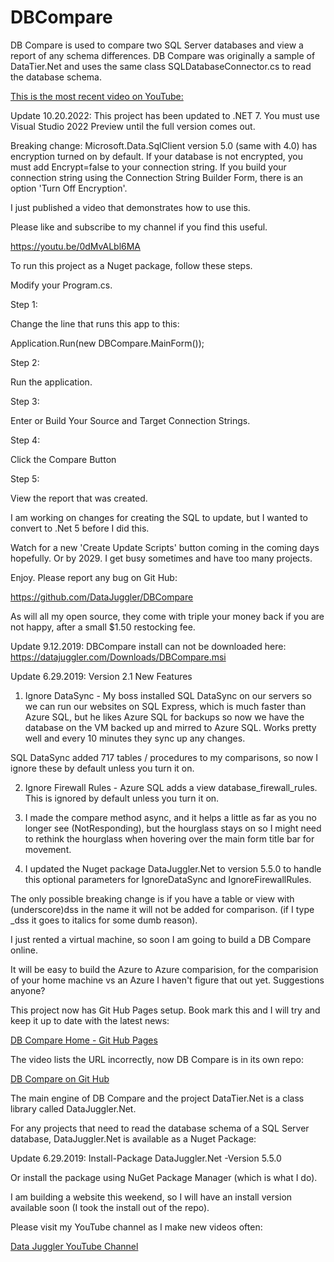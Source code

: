 # DBCompare
DB Compare is used to compare two SQL Server databases and view a report of any schema differences. DB Compare was originally a sample of DataTier.Net and uses the same class SQLDatabaseConnector.cs to read the database schema.

<a href='https://youtu.be/13HipAOyAqU'>This is the most recent video on YouTube:</a>

Update 10.20.2022: This project has been updated to .NET 7.
You must use Visual Studio 2022 Preview until the full version comes out.

Breaking change: Microsoft.Data.SqlClient version 5.0 (same with 4.0) has encryption turned on by default.
If your database is not encrypted, you must add Encrypt=false to your connection string.
If you build your connection string using the Connection String Builder Form, there is an option
'Turn Off Encryption'.

I just published a video that demonstrates how to use this.

Please like and subscribe to my channel if you find this useful.

https://youtu.be/0dMvALbl6MA

To run this project as a Nuget package, follow these steps.

Modify your Program.cs.

Step 1: 

Change the line that runs this app to this:

Application.Run(new DBCompare.MainForm());


Step 2:

Run the application.

Step 3: 

Enter or Build Your Source and Target Connection Strings.

Step 4:

Click the Compare Button

Step 5:

View the report that was created.

I am working on changes for creating the SQL to update, but I wanted to convert to .Net 5 before I did this.

Watch for a new 'Create Update Scripts' button coming in the coming days hopefully. Or by 2029. I get busy sometimes
and have too many projects.

Enjoy. Please report any bug on Git Hub:

https://github.com/DataJuggler/DBCompare



As will all my open source, they come with triple your money back if you are not happy, after a small $1.50 restocking fee.





Update 9.12.2019: DBCompare install can not be downloaded here: https://datajuggler.com/Downloads/DBCompare.msi

Update 6.29.2019: 
Version 2.1 New Features
1. Ignore DataSync - My boss installed SQL DataSync on our servers so we can run our websites on SQL Express, which is much faster than Azure SQL, but he likes Azure SQL for backups so now we have the database on the VM backed up and mirred to Azure SQL.
Works pretty well and every 10 minutes they sync up any changes.

SQL DataSync added 717 tables / procedures to my comparisons, so now I ignore these by default unless you turn it on.

2. Ignore Firewall Rules - Azure SQL adds a view database_firewall_rules. This is ignored by default unless you turn it on.

3. I made the compare method async, and it helps a little as far as you no longer see (NotResponding), but the hourglass stays on so I might need to rethink the hourglass when hovering over the main form title bar for movement.

4. I updated the Nuget package DataJuggler.Net to version 5.5.0 to handle this optional parameters for IgnoreDataSync and IgnoreFirewallRules.

The only possible breaking change is if you have a table or view with (underscore)dss in the name it will not be added for comparison. (if I type _dss it goes to italics for some dumb reason). 

I just rented a virtual machine, so soon I am going to build a DB Compare online. 

It will be easy to build the Azure to Azure comparision, for the comparision of your home machine vs an Azure I haven't figure that out yet. Suggestions anyone?

This project now has Git Hub Pages setup. Book mark this and I will try and keep it up to date with the latest news:

<a href='https://datajuggler.github.io/DBCompare/'>DB Compare Home - Git Hub Pages</a>

The video lists the URL incorrectly, now DB Compare is in its own repo:

<a href='https://github.com/DataJuggler/DBCompare'>DB Compare on Git Hub<a/>

The main engine of DB Compare and the project DataTier.Net is a class library called DataJuggler.Net.

For any projects that need to read the database schema of a SQL Server database, DataJuggler.Net is available as a Nuget Package:

Update 6.29.2019:
Install-Package DataJuggler.Net -Version 5.5.0

Or install the package using NuGet Package Manager (which is what I do).

I am building a website this weekend, so I will have an install version available soon (I took the install out of the repo).

Please visit my YouTube channel as I make new videos often:

<a href='https://www.youtube.com/channel/UCaw0joqvisKr3lYJ9Pd2vHA'>Data Juggler YouTube Channel</a>


